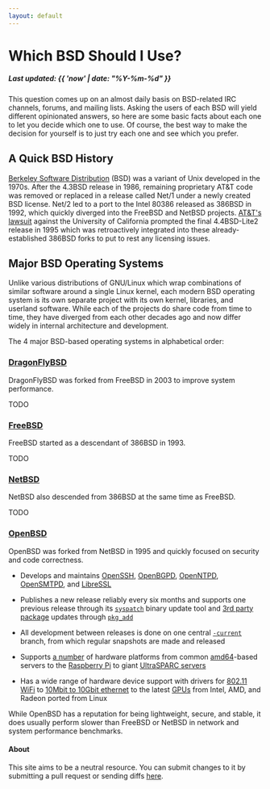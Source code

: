 ```yaml
---
layout: default
---
```


# Which BSD Should I Use?
##### Last updated: {{ 'now' | date: "%Y-%m-%d" }}

This question comes up on an almost daily basis on BSD-related IRC channels,
forums, and mailing lists.
Asking the users of each BSD will yield different opinionated answers, so here
are some basic facts about each one to let you decide which one to use.
Of course, the best way to make the decision for yourself is to just try each
one and see which you prefer.

## A Quick BSD History

[Berkeley Software
Distribution](https://en.wikipedia.org/wiki/Berkeley_Software_Distribution)
(BSD) was a variant of Unix developed in the 1970s.
After the 4.3BSD release in 1986, remaining proprietary AT&T code was removed
or replaced in a release called Net/1 under a newly created BSD license.
Net/2 led to a port to the Intel 80386 released as 386BSD in 1992, which
quickly diverged into the FreeBSD and NetBSD projects.
[AT&T's lawsuit](https://en.wikipedia.org/wiki/UNIX_System_Laboratories,_Inc._v._Berkeley_Software_Design,_Inc.)
against the University of California prompted the final 4.4BSD-Lite2 release in
1995 which was retroactively integrated into these already-established 386BSD
forks to put to rest any licensing issues.

## Major BSD Operating Systems

Unlike various distributions of GNU/Linux which wrap combinations of similar
software around a single Linux kernel, each modern BSD operating system is its
own separate project with its own kernel, libraries, and userland software.
While each of the projects do share code from time to time, they have diverged
from each other decades ago and now differ widely in internal architecture and
development.

The 4 major BSD-based operating systems in alphabetical order:

### [DragonFlyBSD](https://www.dragonflybsd.org/)

DragonFlyBSD was forked from FreeBSD in 2003 to improve system performance.

TODO

### [FreeBSD](https://www.freebsd.org/)

FreeBSD started as a descendant of 386BSD in 1993.

TODO

### [NetBSD](https://www.netbsd.org/)

NetBSD also descended from 386BSD at the same time as FreeBSD.

TODO

### [OpenBSD](https://www.openbsd.org/)

OpenBSD was forked from NetBSD in 1995 and quickly focused on security and code
correctness.

- Develops and maintains
[OpenSSH](https://www.openssh.com/),
[OpenBGPD](https://www.openbgpd.org/),
[OpenNTPD](http://www.openntpd.org/),
[OpenSMTPD](http://www.opensmtpd.org/),
and [LibreSSL](http://www.libressl.org/)

- Publishes a new release reliably every six months and supports one previous
release through its
[`syspatch`](https://man.openbsd.org/syspatch)
binary update tool and
[3rd party package](https://www.openbsd.org/faq/faq15.html)
updates through
[`pkg_add`](https://man.openbsd.org/pkg_add)

- All development between releases is done on one central
[`-current`](https://www.openbsd.org/faq/faq5.html#Flavors)
branch, from which regular snapshots are made and released

- Supports
[a number](https://www.openbsd.org/plat.html)
of hardware platforms from common
[amd64](https://www.openbsd.org/amd64.html)-based
servers to the
[Raspberry Pi](https://www.openbsd.org/arm64.html)
to giant
[UltraSPARC servers](https://www.openbsd.org/sparc64.html)

- Has a wide range of hardware device support with drivers for
[802.11 WiFi](https://man.openbsd.org/?query=wireless&apropos=1&sec=0&arch=default&manpath=OpenBSD-current)
to
[10Mbit to 10Gbit ethernet](https://man.openbsd.org/?query=ethernet&apropos=1&sec=0&arch=default&manpath=OpenBSD-current)
to the latest
[GPUs](https://man.openbsd.org/inteldrm)
from Intel, AMD, and Radeon ported from Linux

While OpenBSD has a reputation for being lightweight, secure, and stable, it
does usually perform slower than FreeBSD or NetBSD in network and system
performance benchmarks.

#### About

This site aims to be a neutral resource.
You can submit changes to it by submitting a pull request or sending diffs
[here](https://github.com/jcs/whichbsd).
